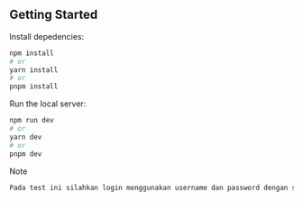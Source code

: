 ## Getting Started

Install depedencies:

```bash
npm install
# or
yarn install
# or
pnpm install
```

Run the local server:

```bash
npm run dev
# or
yarn dev
# or
pnpm dev
```
Note

```bash
Pada test ini silahkan login menggunakan username dan password dengan sembarang. 
```
